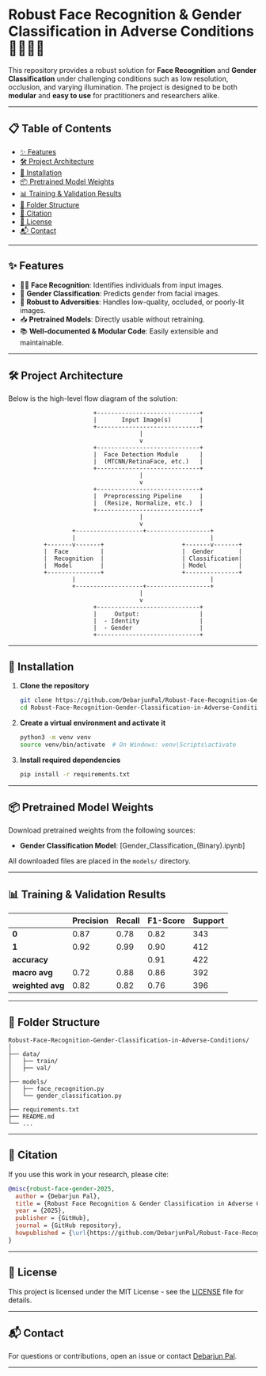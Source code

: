 # Robust Face Recognition & Gender Classification in Adverse Conditions 🧑‍💻🕵️‍♂️

This repository provides a robust solution for **Face Recognition** and **Gender Classification** under challenging conditions such as low resolution, occlusion, and varying illumination. The project is designed to be both **modular** and **easy to use** for practitioners and researchers alike.

---

## 📋 Table of Contents

- [✨ Features](#-features)
- [🛠️ Project Architecture](#-project-architecture)
- [🚀 Installation](#-installation)
- [📦 Pretrained Model Weights](#-pretrained-model-weights)
- [📊 Training & Validation Results](#-training--validation-results)
- [📁 Folder Structure](#-folder-structure)
- [📖 Citation](#-citation)
- [📝 License](#-license)
- [📬 Contact](#-contact)

---

## ✨ Features

- 🧑‍🦰 **Face Recognition**: Identifies individuals from input images.
- 🚻 **Gender Classification**: Predicts gender from facial images.
- 🦾 **Robust to Adversities**: Handles low-quality, occluded, or poorly-lit images.
- 📥 **Pretrained Models**: Directly usable without retraining.
- 📚 **Well-documented & Modular Code**: Easily extensible and maintainable.

---

## 🛠️ Project Architecture

Below is the high-level flow diagram of the solution:

```
                        +-----------------------------+
                        |       Input Image(s)        |
                        +-----------------------------+
                                     |
                                     v
                        +-----------------------------+
                        |  Face Detection Module      |
                        |  (MTCNN/RetinaFace, etc.)   |
                        +-----------------------------+
                                     |
                                     v
                        +-----------------------------+
                        |  Preprocessing Pipeline     |
                        |  (Resize, Normalize, etc.)  |
                        +-----------------------------+
                                     |
                                     v
                  +-------------------+------------------+
                  |                                      |
          +-------v-------+                      +-------v-------+
          |  Face         |                      |  Gender       |
          |  Recognition  |                      | Classification|
          |  Model        |                      | Model         |
          +---------------+                      +---------------+
                  |                                      |
                  +-------------------+------------------+
                                     |
                                     v
                        +-----------------------------+
                        |     Output:                 |
                        |  - Identity                 |
                        |  - Gender                   |
                        +-----------------------------+
```

---

## 🚀 Installation

1. **Clone the repository**

   ```bash
   git clone https://github.com/DebarjunPal/Robust-Face-Recognition-Gender-Classification-in-Adverse-Conditions.git
   cd Robust-Face-Recognition-Gender-Classification-in-Adverse-Conditions
   ```

2. **Create a virtual environment and activate it**

   ```bash
   python3 -m venv venv
   source venv/bin/activate  # On Windows: venv\Scripts\activate
   ```

3. **Install required dependencies**

   ```bash
   pip install -r requirements.txt
   ```

---

## 📦 Pretrained Model Weights

Download pretrained weights from the following sources:

- **Gender Classification Model**: [Gender_Classification_(Binary).ipynb]

All downloaded files are placed in the `models/` directory.

---

## 📊 Training & Validation Results

|           | Precision | Recall | F1-Score | Support |
|-----------|-----------|--------|----------|---------|
| **0**     |   0.87    |  0.78  |   0.82   |   343   |
| **1**     |   0.92    |  0.99  |   0.90   |   412   |
| **accuracy**   |       |        |   0.91  |   422   |
| **macro avg**  | 0.72  |  0.88  |   0.86  |   392   |
| **weighted avg** | 0.82 | 0.82  |   0.76  |   396   |

---

## 📁 Folder Structure

```
Robust-Face-Recognition-Gender-Classification-in-Adverse-Conditions/
│
├── data/
│   ├── train/
│   ├── val/
│
├── models/
│   ├── face_recognition.py
│   └── gender_classification.py
│
├── requirements.txt
├── README.md
└── ...
```

---

## 📖 Citation

If you use this work in your research, please cite:

```bibtex
@misc{robust-face-gender-2025,
  author = {Debarjun Pal},
  title = {Robust Face Recognition & Gender Classification in Adverse Conditions},
  year = {2025},
  publisher = {GitHub},
  journal = {GitHub repository},
  howpublished = {\url{https://github.com/DebarjunPal/Robust-Face-Recognition-Gender-Classification-in-Adverse-Conditions}}
}
```

---

## 📝 License

This project is licensed under the MIT License - see the [LICENSE](LICENSE) file for details.

---

## 📬 Contact

For questions or contributions, open an issue or contact [Debarjun Pal](https://github.com/DebarjunPal).

---
